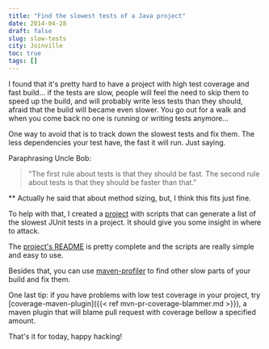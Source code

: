 ```yaml
---
title: "Find the slowest tests of a Java project"
date: 2014-04-28
draft: false
slug: slow-tests
city: Joinville
toc: true
tags: []
---
```


I found that it's pretty hard to have a project with high test coverage and fast build... if the tests are slow, people will feel the need to skip them to speed up the build, and will probably write less tests than they should, afraid that the build will became even slower. You go out for a walk and when  you come back no one is running or writing tests anymore...

One way to avoid that is to track down the slowest tests and fix them. The less dependencies your test have, the fast it will run. Just saying.

Paraphrasing Uncle Bob:

> "The first rule about tests is that they should be fast. The second rule about tests is that they should be faster than that."

** Actually he said that about method sizing, but, I think this fits just fine.

To help with that, I created a [project](https://github.com/caarlos0/junit-slowest-tests) with scripts that can generate a list of the slowest JUnit tests in a project. It should give you some insight in where to attack.

The [project's README](https://github.com/caarlos0/junit-slowest-tests) is pretty complete and the scripts are really simple and easy to use.

Besides that, you can use [maven-profiler](https://github.com/takari/maven-profiler) to find other slow parts of your build and fix them.

One last tip: if you have problems with low test coverage in your project, try [coverage-maven-plugin]({{< ref mvn-pr-coverage-blammer.md >}}),
a maven plugin that will blame pull request with coverage bellow a specified amount.

That's it for today, happy hacking!
